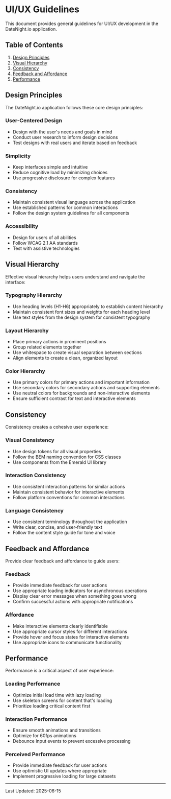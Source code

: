 # UI/UX Guidelines

This document provides general guidelines for UI/UX development in the DateNight.io application.

## Table of Contents

1. [Design Principles](#design-principles)
2. [Visual Hierarchy](#visual-hierarchy)
3. [Consistency](#consistency)
4. [Feedback and Affordance](#feedback-and-affordance)
5. [Performance](#performance)

## Design Principles

The DateNight.io application follows these core design principles:

### User-Centered Design

- Design with the user's needs and goals in mind
- Conduct user research to inform design decisions
- Test designs with real users and iterate based on feedback

### Simplicity

- Keep interfaces simple and intuitive
- Reduce cognitive load by minimizing choices
- Use progressive disclosure for complex features

### Consistency

- Maintain consistent visual language across the application
- Use established patterns for common interactions
- Follow the design system guidelines for all components

### Accessibility

- Design for users of all abilities
- Follow WCAG 2.1 AA standards
- Test with assistive technologies

## Visual Hierarchy

Effective visual hierarchy helps users understand and navigate the interface:

### Typography Hierarchy

- Use heading levels (H1-H6) appropriately to establish content hierarchy
- Maintain consistent font sizes and weights for each heading level
- Use text styles from the design system for consistent typography

### Layout Hierarchy

- Place primary actions in prominent positions
- Group related elements together
- Use whitespace to create visual separation between sections
- Align elements to create a clean, organized layout

### Color Hierarchy

- Use primary colors for primary actions and important information
- Use secondary colors for secondary actions and supporting elements
- Use neutral colors for backgrounds and non-interactive elements
- Ensure sufficient contrast for text and interactive elements

## Consistency

Consistency creates a cohesive user experience:

### Visual Consistency

- Use design tokens for all visual properties
- Follow the BEM naming convention for CSS classes
- Use components from the Emerald UI library

### Interaction Consistency

- Use consistent interaction patterns for similar actions
- Maintain consistent behavior for interactive elements
- Follow platform conventions for common interactions

### Language Consistency

- Use consistent terminology throughout the application
- Write clear, concise, and user-friendly text
- Follow the content style guide for tone and voice

## Feedback and Affordance

Provide clear feedback and affordance to guide users:

### Feedback

- Provide immediate feedback for user actions
- Use appropriate loading indicators for asynchronous operations
- Display clear error messages when something goes wrong
- Confirm successful actions with appropriate notifications

### Affordance

- Make interactive elements clearly identifiable
- Use appropriate cursor styles for different interactions
- Provide hover and focus states for interactive elements
- Use appropriate icons to communicate functionality

## Performance

Performance is a critical aspect of user experience:

### Loading Performance

- Optimize initial load time with lazy loading
- Use skeleton screens for content that's loading
- Prioritize loading critical content first

### Interaction Performance

- Ensure smooth animations and transitions
- Optimize for 60fps animations
- Debounce input events to prevent excessive processing

### Perceived Performance

- Provide immediate feedback for user actions
- Use optimistic UI updates where appropriate
- Implement progressive loading for large datasets

---

Last Updated: 2025-06-15
